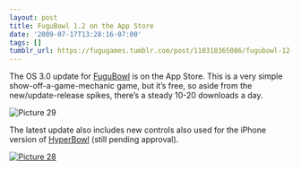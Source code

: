 ```yaml
---
layout: post
title: FuguBowl 1.2 on the App Store
date: '2009-07-17T13:28:16-07:00'
tags: []
tumblr_url: https://fugugames.tumblr.com/post/110318365086/fugubowl-12-on-the-app-store
---
```

The OS 3.0 update for [FuguBowl](http://itunes.apple.com/WebObjects/MZStore.woa/wa/viewSoftware?id=297032758&mt=8) is on the App Store. This is a very simple show-off-a-game-mechanic game, but it’s free, so aside from the new/update-release spikes, there’s a steady 10-20 downloads a day.

![Picture 29](http://itshardtofondlepenguins.com/wp-content/uploads/2009/07/Picture-29-300x279.png "Picture 29")

The latest update also includes new controls also used for the iPhone version of [HyperBowl](http://www.hyperbowl3d.com/) (still pending approval).

[![Picture 28](http://itshardtofondlepenguins.com/wp-content/uploads/2009/07/Picture-28.png "Picture 28")](http://itunes.apple.com/WebObjects/MZStore.woa/wa/viewSoftware?id=297032758&mt=8)

